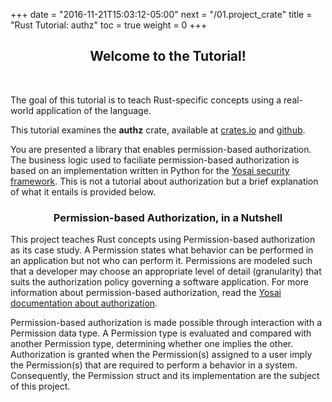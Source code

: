 +++
date = "2016-11-21T15:03:12-05:00"
next = "/01.project_crate"
title = "Rust Tutorial:  authz"
toc = true
weight = 0
+++

## <center>Welcome to the Tutorial!</center>
<br>

The goal of this tutorial is to teach Rust-specific concepts using a real-world application of the language.

This tutorial examines the **authz** crate, available at [crates.io](https://crates.io/crates/authz) and [github](https://www.github.com/Dowwie/rust-authz).

You are presented a library that enables permission-based authorization.  The business logic used to faciliate permission-based authorization is based on an implementation written in Python for the [Yosai security framework](https://yosaiproject.github.io/yosai). This is not a tutorial about authorization but a brief explanation of what it entails is provided below.


### <center> Permission-based Authorization, in a Nutshell </center>

This project teaches Rust concepts using Permission-based authorization as its case study. A Permission states what behavior can be performed in an application but not who can perform it. Permissions are modeled such that a developer may choose an appropriate level of detail (granularity) that suits the authorization policy governing a software application. For more information about permission-based authorization, read the [Yosai documentation about authorization](https://yosaiproject.github.io/yosai/authorization).

Permission-based authorization is made possible through interaction with a Permission data type.  A Permission type is evaluated and compared with another Permission type, determining whether one implies the other.  Authorization is granted when the Permission(s) assigned to a user imply the Permission(s) that are required to perform a behavior in a system.  Consequently, the Permission struct and its implementation are the subject of this project.
